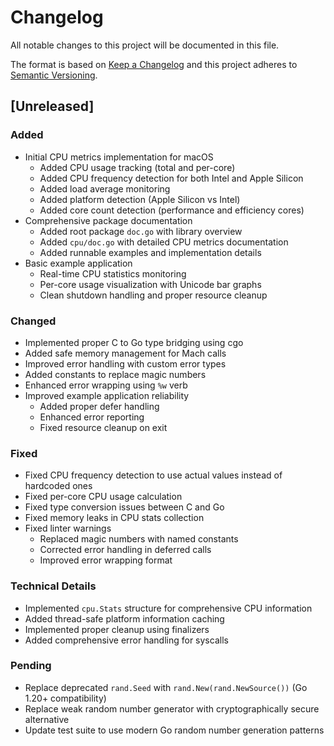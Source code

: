 # Changelog

All notable changes to this project will be documented in this file.

The format is based on [Keep a Changelog](https://keepachangelog.com/en/1.1.0/)
and this project adheres to [Semantic Versioning](https://semver.org/spec/v2.0.0.html).

## [Unreleased]

### Added

- Initial CPU metrics implementation for macOS
  - Added CPU usage tracking (total and per-core)
  - Added CPU frequency detection for both Intel and Apple Silicon
  - Added load average monitoring
  - Added platform detection (Apple Silicon vs Intel)
  - Added core count detection (performance and efficiency cores)
- Comprehensive package documentation
  - Added root package `doc.go` with library overview
  - Added `cpu/doc.go` with detailed CPU metrics documentation
  - Added runnable examples and implementation details
- Basic example application
  - Real-time CPU statistics monitoring
  - Per-core usage visualization with Unicode bar graphs
  - Clean shutdown handling and proper resource cleanup

### Changed

- Implemented proper C to Go type bridging using cgo
- Added safe memory management for Mach calls
- Improved error handling with custom error types
- Added constants to replace magic numbers
- Enhanced error wrapping using `%w` verb
- Improved example application reliability
  - Added proper defer handling
  - Enhanced error reporting
  - Fixed resource cleanup on exit

### Fixed

- Fixed CPU frequency detection to use actual values instead of hardcoded ones
- Fixed per-core CPU usage calculation
- Fixed type conversion issues between C and Go
- Fixed memory leaks in CPU stats collection
- Fixed linter warnings
  - Replaced magic numbers with named constants
  - Corrected error handling in deferred calls
  - Improved error wrapping format

### Technical Details

- Implemented `cpu.Stats` structure for comprehensive CPU information
- Added thread-safe platform information caching
- Implemented proper cleanup using finalizers
- Added comprehensive error handling for syscalls

### Pending

- Replace deprecated `rand.Seed` with `rand.New(rand.NewSource())` (Go 1.20+ compatibility)
- Replace weak random number generator with cryptographically secure alternative
- Update test suite to use modern Go random number generation patterns

<!-- markdownlint-configure-file
MD024:
  # Only check sibling headings
  siblings_only: true
-->
